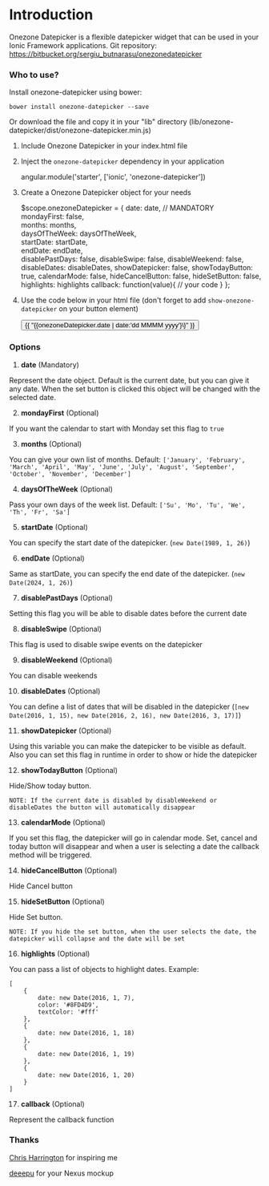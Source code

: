# Introduction #

Onezone Datepicker is a flexible datepicker widget that can be used in your Ionic Framework applications.
Git repository: https://bitbucket.org/sergiu_butnarasu/onezonedatepicker

### Who to use? ###

Install onezone-datepicker using bower:

	bower install onezone-datepicker --save

Or download the file and copy it in your "lib" directory (lib/onezone-datepicker/dist/onezone-datepicker.min.js)

1) Include Onezone Datepicker in your index.html file

    <script src="lib/onezone-datepicker/dist/onezone-datepicker.min.js"></script>

2) Inject the `onezone-datepicker` dependency in your application

    angular.module('starter', ['ionic', 'onezone-datepicker'])
	
3) Create a Onezone Datepicker object for your needs
	
	$scope.onezoneDatepicker = {
        date: date, // MANDATORY 					
        mondayFirst: false,				
        months: months,					
        daysOfTheWeek: daysOfTheWeek, 	
        startDate: startDate, 			
        endDate: endDate,					
        disablePastDays: false,
        disableSwipe: false,
        disableWeekend: false,
        disableDates: disableDates,
        showDatepicker: false,
        showTodayButton: true,
        calendarMode: false,
        hideCancelButton: false,
        hideSetButton: false,
        highlights: highlights
        callback: function(value){
			// your code
		}
    };

4) Use the code below in your html file (don't forget to add `show-onezone-datepicker` on your button element)

    <onezone-datepicker datepicker-object="onezoneDatepicker">
        <button class="button button-block button-outline button-positive show-onezone-datepicker">
            {{  "{{onezoneDatepicker.date | date:'dd MMMM yyyy'}\}"   }} 
        </button>
    </onezone-datepicker>


### Options ###

1) **date** (Mandatory)

Represent the date object. Default is the current date, but you can give it any date. When the set button is clicked this object will be changed with the selected date.

2) **mondayFirst** (Optional)

If you want the calendar to start with Monday set this flag to `true`

3) **months** (Optional)

You can give your own list of months. Default: `['January', 'February', 'March', 'April', 'May', 'June', 'July', 'August', 'September', 'October', 'November', 'December']`

4) **daysOfTheWeek** (Optional)

Pass your own days of the week list. Default: `['Su', 'Mo', 'Tu', 'We', 'Th', 'Fr', 'Sa']`

5) **startDate** (Optional)

You can specify the start date of the datepicker. (`new Date(1989, 1, 26)`)

6) **endDate** (Optional)

Same as startDate, you can specify the end date of the datepicker. (`new Date(2024, 1, 26)`)

7) **disablePastDays** (Optional)

Setting this flag you will be able to disable dates before the current date

8) **disableSwipe** (Optional)

This flag is used to disable swipe events on the datepicker

9) **disableWeekend** (Optional)

You can disable weekends

10) **disableDates** (Optional)

You can define a list of dates that will be disabled in the datepicker (`[new Date(2016, 1, 15), new Date(2016, 2, 16), new Date(2016, 3, 17)]`)

11) **showDatepicker** (Optional)

Using this variable you can make the datepicker to be visible as default. Also you can set this flag in runtime in order to show or hide the datepicker

12) **showTodayButton** (Optional)

Hide/Show today button. 

`NOTE: If the current date is disabled by disableWeekend or disableDates the button will automatically disappear`

13) **calendarMode** (Optional)

If you set this flag, the datepicker will go in calendar mode. Set, cancel and today button will disappear and when a user is selecting a date the callback method will be triggered.

14) **hideCancelButton** (Optional)

Hide Cancel button

15) **hideSetButton** (Optional)

Hide Set button.

`NOTE: If you hide the set button, when the user selects the date, the datepicker will collapse and the date will be set`

16) **highlights** (Optional)

You can pass a list of objects to highlight dates. Example: 

    [
        {
            date: new Date(2016, 1, 7),
            color: '#8FD4D9',
            textColor: '#fff'
        },
        {
            date: new Date(2016, 1, 18)
        },
        {
            date: new Date(2016, 1, 19)
        },
        {
            date: new Date(2016, 1, 20)
        }
    ]

17) **callback** (Optional)

Represent the callback function


### Thanks ###

[Chris Harrington](https://www.codementor.io/angularjs/tutorial/angularjs-calendar-directives-less-cess-moment-font-awesome) for inspiring me

[deeepu](https://dribbble.com/deeepu) for your Nexus mockup
